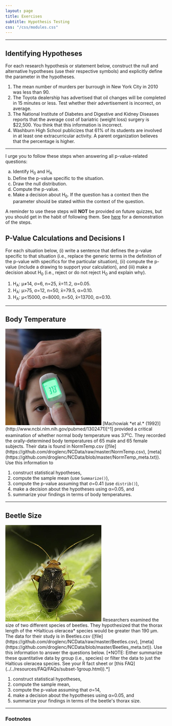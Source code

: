 ```yaml
---
layout: page
title: Exercises
subtitle: Hypothesis Testing
css: "/css/modules.css"
---
```


----

## Identifying Hypotheses

For each research hypothesis or statement below, construct the null and alternative hypotheses (use their respective symbols) and explicitly define the parameter in the hypotheses.

1. The mean number of murders per burrough in New York City in 2010 was less than 90.
1. The Toyota dealership has advertised that oil changes will be completed in 15 minutes or less. Test whether their advertisement is incorrect, on average.
1. The National Institute of Diabetes and Digestive and Kidney Diseases reports that the average cost of bariatric (weight loss) surgery is $22,500. You think that this information is incorrect. 
1. Washburn High School publicizes that 61% of its students are involved in at least one extracurricular activity. A parent organization believes that the percentage is higher.

----

<div class="alert alert-success">
I urge you to follow these steps when answering all p-value-related questions:
<ol type="a">
  <li>Identify H<sub>0</sub> and H<sub>A</sub></li>
  <li>Define the p-value specific to the situation.</li>
  <li>Draw the null distribution.</li>
  <li>Compute the p-value.</li>
  <li>Make a decision about H<sub>0</sub>. If the question has a context then the parameter should be stated within the context of the question.</li>
</ol>
A reminder to use these steps will <strong>NOT</strong> be provided on future quizzes, but you should get in the habit of following them. See <a href="../Explanations/Calc_pvalue_Z.html">here</a> for a demonstration of the steps.
</div>

## P-Value Calculations and Decisions I

For each situation below, (i) write a sentence that defines the p-value specific to that situation (i.e., replace the generic terms in the definition of the p-value with specifics for the particular situation), (ii) compute the p-value (include a drawing to support your calculation), and (iii) make a decision about H<sub>0</sub> (i.e., reject or do not reject H<sub>0</sub> and explain why).

1. H<sub>A</sub>: &mu;&#8800;14, &sigma;=6, n=25, x&#772;=11.2, &alpha;=0.05.
1. H<sub>A</sub>: &mu;>75, &sigma;=12, n=50, x&#772;=79.5, &alpha;=0.10.
1. H<sub>A</sub>: &mu;<15000, &sigma;=8000, n=50, x&#772;=13700, &alpha;=0.10.

----

## Body Temperature
<img src="zimgs/body-temperature-1.jpg" alt="Body Temperature" class="img-right">
[Machowiak *et al.* (1992)](http://www.ncbi.nlm.nih.gov/pubmed/1302471)[^1] provided a critical examination of whether normal body temperature was 37<sup>o</sup>C. They recorded the orally-determined body temperatures of 65 male and 65 female subjects. Their data is found in NormTemp.csv ([file](https://github.com/droglenc/NCData/raw/master/NormTemp.csv), [meta](https://github.com/droglenc/NCData/blob/master/NormTemp_meta.txt)). Use this information to

1. construct statistical hypotheses, 
1. compute the sample mean (use `Summarize()`), 
1. compute the p-value assuming that &sigma;=0.41 (use `distrib()`), 
1. make a decision about the hypotheses using &alpha;=0.05, and 
1. summarize your findings in terms of body temperatures.

----

## Beetle Size
<img src="zimgs/beetle.jpg" alt="Beetle" class="img-right">
Researchers examined the size of two different species of beetles. They hypothesized that the thorax length of the *Halticus oleracea* species would be greater than 190 &mu;m. The data for their study is in Beetles.csv ([file](https://github.com/droglenc/NCData/raw/master/Beetles.csv), [meta](https://github.com/droglenc/NCData/blob/master/Beetles_meta.txt)). Use this information to answer the questions below. [*NOTE: Either summarize these quantitative data by group (i.e., species) or filter the data to just the Halticus oleracea species. See your R fact sheet or [this FAQ](../../resources/FAQ/FAQs/subset-1group.html)).*]

1. construct statistical hypotheses, 
1. compute the sample mean, 
1. compute the p-value assuming that &sigma;=14, 
1. make a decision about the hypotheses using &alpha;=0.05, and 
1. summarize your findings in terms of the beetle's thorax size.

----

### Footnotes

[^1]: This question was adapted from [Shoemaker (1996)](http://www.amstat.org/publications/jse/v4n2/datasets.shoemaker.html).
